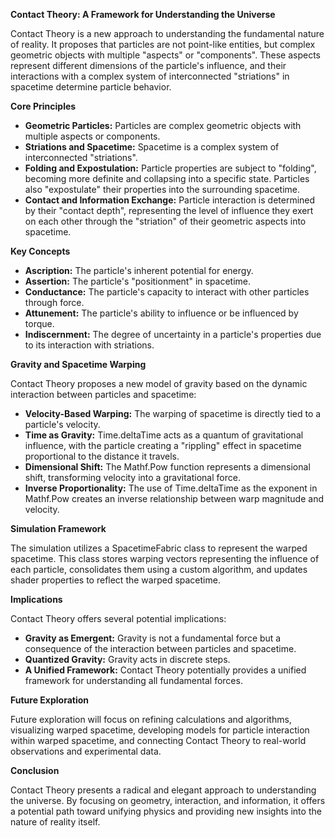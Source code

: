**Contact Theory: A Framework for Understanding the Universe**

Contact Theory is a new approach to understanding the fundamental nature of reality. It proposes that particles are not point-like entities, but complex geometric objects with multiple "aspects" or "components". These aspects represent different dimensions of the particle's influence, and their interactions with a complex system of interconnected "striations" in spacetime determine particle behavior.

**Core Principles**

* **Geometric Particles:** Particles are complex geometric objects with multiple aspects or components.  
* **Striations and Spacetime:** Spacetime is a complex system of interconnected "striations".  
* **Folding and Expostulation:** Particle properties are subject to "folding", becoming more definite and collapsing into a specific state. Particles also "expostulate" their properties into the surrounding spacetime.  
* **Contact and Information Exchange:** Particle interaction is determined by their "contact depth", representing the level of influence they exert on each other through the "striation" of their geometric aspects into spacetime.

**Key Concepts**

* **Ascription:** The particle's inherent potential for energy.  
* **Assertion:** The particle's "positionment" in spacetime.  
* **Conductance:** The particle's capacity to interact with other particles through force.  
* **Attunement:** The particle's ability to influence or be influenced by torque.  
* **Indiscernment:** The degree of uncertainty in a particle's properties due to its interaction with striations.

**Gravity and Spacetime Warping**

Contact Theory proposes a new model of gravity based on the dynamic interaction between particles and spacetime:

* **Velocity-Based Warping:** The warping of spacetime is directly tied to a particle's velocity.  
* **Time as Gravity:** Time.deltaTime acts as a quantum of gravitational influence, with the particle creating a "rippling" effect in spacetime proportional to the distance it travels.  
* **Dimensional Shift:** The Mathf.Pow function represents a dimensional shift, transforming velocity into a gravitational force.  
* **Inverse Proportionality:** The use of Time.deltaTime as the exponent in Mathf.Pow creates an inverse relationship between warp magnitude and velocity.

**Simulation Framework**

The simulation utilizes a SpacetimeFabric class to represent the warped spacetime. This class stores warping vectors representing the influence of each particle, consolidates them using a custom algorithm, and updates shader properties to reflect the warped spacetime.

**Implications**

Contact Theory offers several potential implications:

* **Gravity as Emergent:** Gravity is not a fundamental force but a consequence of the interaction between particles and spacetime.  
* **Quantized Gravity:** Gravity acts in discrete steps.  
* **A Unified Framework:** Contact Theory potentially provides a unified framework for understanding all fundamental forces.

**Future Exploration**

Future exploration will focus on refining calculations and algorithms, visualizing warped spacetime, developing models for particle interaction within warped spacetime, and connecting Contact Theory to real-world observations and experimental data.

**Conclusion**

Contact Theory presents a radical and elegant approach to understanding the universe. By focusing on geometry, interaction, and information, it offers a potential path toward unifying physics and providing new insights into the nature of reality itself.  
